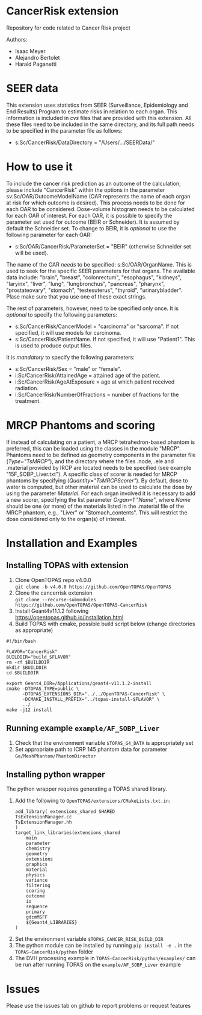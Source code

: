 # CancerRisk extension
Repository for code related to Cancer Risk project

Authors:
 - Isaac Meyer
 - Alejandro Bertolet
 - Harald Paganetti

# SEER data
This extension uses statistics from SEER (Surveillance, Epidemiology and End Results) Program to estimate risks in relation to each organ. This information is included in *cvs* files that are provided with this extension. All these files need to be included in the same directory, and its full path needs to be specified in the parameter file as follows:
- s:Sc/CancerRisk/DataDirectory = "/Users/.../SEERData/"

# How to use it
To include the cancer risk prediction as an outcome of the calculation, please include "CancerRisk" within the options in the parameter sv:Sc/OAR/OutcomeModelName (OAR represents the name of each organ at risk for which outcome is desired). This process needs to be done for each OAR to be considered. Dose-volume histogram needs to be calculated for each OAR of interest. For each OAR, it is possible to specify the parameter set used for outcome (BEIR or Schneider). It is assumed by default the Schneider set. To change to BEIR, it is *optional* to use the following parameter for each OAR:
- s:Sc/OAR/CancerRisk/ParameterSet = "BEIR" (otherwise Schneider set will be used).

The name of the OAR *needs* to be specified:
s:Sc/OAR/OrganName.
This is used to seek for the specific SEER parameters for that organs. The available data include: "brain", "breast", "colonrectum", "esophagus", "kidneys", "laryinx", "liver", "lung", "lungbronchus", "pancreas", "pharynx", "prostateovary", "stomach", "testesuterus", "thyroid", "urinarybladder". Plase make sure that you use one of these exact strings.

The rest of parameters, however, need to be specified only once.
It is *optional* to specify the following parameters:
- s:Sc/CancerRisk/CancerModel = "carcinoma" or "sarcoma". If not specified, it will use models for carcinoma.
- s:Sc/CancerRisk/PatientName. If not specified, it will use "Patient1". This is used to produce output files.

It is *mandatory* to specify the following parameters:
- s:Sc/CancerRisk/Sex = "male" or "female".
- i:Sc/CancerRisk/AttainedAge = attained age of the patient.
- i:Sc/CancerRisk/AgeAtExposure = age at which patient received radiation.
- i:Sc/CancerRisk/NumberOfFractions = number of fractions for the treatment.

# MRCP Phantoms and scoring
If instead of calculating on a patient, a MRCP tetrahedron-based phantom is preferred, this can be loaded using the classes in the module "MRCP".
Phantoms need to be defined as geometry components in the parameter file (*Type="TsMRCP"*), and the directory where the files .node, .ele and .material provided by IRCP are located needs to be specified (see example "15F_SOBP_Liver.txt").
A specific class of scorer is needed for MRCP phantoms by specifying (*Quantity="TsMRCPScorer"*). By default, dose to water is computed, but other material can be used to calculate the dose by using the parameter *Material*.
For each organ involved it is necessary to add a new scorer, specifying the list parameter *Organ=1 "Name"*, where *Name* should be one (or more) of the materials listed in the .material file of the MRCP phantom, e.g., "Liver" or "Stomach_contents". This will restrict the dose considered only to the organ(s) of interest.

# Installation and Examples

## Installing TOPAS with extension

1. Clone OpenTOPAS repo v4.0.0\
   `git clone -b v4.0.0 https://github.com/OpenTOPAS/OpenTOPAS`
2. Clone the cancerrisk extension\
   `git clone --recurse-submodules https://github.com/OpenTOPAS/OpenTOPAS-CancerRisk`
3. Install Geant4v11.1.2 following https://opentopas.github.io/installation.html
4. Build TOPAS with cmake, possible build script below (change directories as appropriate)

```
#!/bin/bash

FLAVOR="CancerRisk"
BUILDDIR="build_$FLAVOR"
rm -rf $BUILDDIR
mkdir $BUILDDIR
cd $BUILDDIR

export Geant4_DIR=/Applications/geant4-v11.1.2-install
cmake -DTOPAS_TYPE=public \
      -DTOPAS_EXTENSIONS_DIR="../../OpenTOPAS-CancerRisk" \
      -DCMAKE_INSTALL_PREFIX="../topas-install-$FLAVOR" \
      ../
make -j12 install 
```

## Running example `example/AF_SOBP_Liver`
1. Check that the environment variable `$TOPAS_G4_DATA` is appropriately set
2. Set appropriate path to ICRP 145 phantom data for parameter `Ge/MeshPhantom/PhantomDirector`

## Installing python wrapper
The python wrapper requires generating a TOPAS shared library. 
1. Add the following to `OpenTOPAS/extensions/CMakeLists.txt.in`:
    ```
    add_library( extensions_shared SHARED
    TsExtensionManager.cc
    TsExtensionManager.hh
    )
    target_link_libraries(extensions_shared
        main
        parameter
        chemistry
        geometry
        extensions
        graphics
        material
        physics
        variance
        filtering
        scoring
        outcome
        io
        sequence
        primary
        gdcmMSFF 
        ${Geant4_LIBRARIES}
    )
    ```
2. Set the environment variable `$TOPAS_CANCER_RISK_BUILD_DIR`
3. The python module can be installed by running `pip install -e .` in the `TOPAS-CancerRisk/python` folder
4. The DVH processing example in `TOPAS-CancerRisk/python/examples/` can be run after running TOPAS on the `example/AF_SOBP_Liver` example

# Issues
Please use the issues tab on github to report problems or request features

